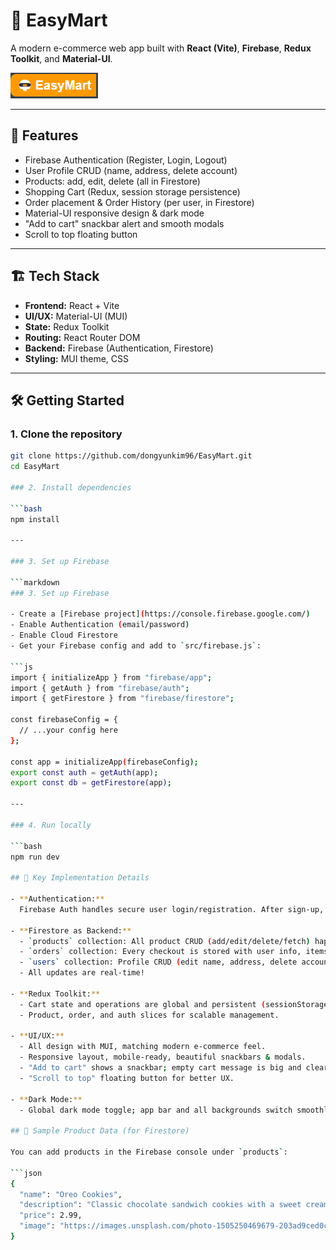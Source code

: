 # 🛒 EasyMart

A modern e-commerce web app built with **React (Vite)**, **Firebase**, **Redux Toolkit**, and **Material-UI**.

![EasyMart Banner](src/assets/EasyMartLogo.png)

---

## 🚀 Features

- Firebase Authentication (Register, Login, Logout)
- User Profile CRUD (name, address, delete account)
- Products: add, edit, delete (all in Firestore)
- Shopping Cart (Redux, session storage persistence)
- Order placement & Order History (per user, in Firestore)
- Material-UI responsive design & dark mode
- "Add to cart" snackbar alert and smooth modals
- Scroll to top floating button

---

## 🏗️ Tech Stack

- **Frontend:** React + Vite
- **UI/UX:** Material-UI (MUI)
- **State:** Redux Toolkit
- **Routing:** React Router DOM
- **Backend:** Firebase (Authentication, Firestore)
- **Styling:** MUI theme, CSS

---

## 🛠️ Getting Started

### 1. Clone the repository

```bash
git clone https://github.com/dongyunkim96/EasyMart.git
cd EasyMart

### 2. Install dependencies

```bash
npm install

---

### 3. Set up Firebase

```markdown
### 3. Set up Firebase

- Create a [Firebase project](https://console.firebase.google.com/)
- Enable Authentication (email/password)
- Enable Cloud Firestore
- Get your Firebase config and add to `src/firebase.js`:

```js
import { initializeApp } from "firebase/app";
import { getAuth } from "firebase/auth";
import { getFirestore } from "firebase/firestore";

const firebaseConfig = {
  // ...your config here
};

const app = initializeApp(firebaseConfig);
export const auth = getAuth(app);
export const db = getFirestore(app);

---

### 4. Run locally

```bash
npm run dev

## 📝 Key Implementation Details

- **Authentication:**  
  Firebase Auth handles secure user login/registration. After sign-up, a user document is auto-created in the Firestore `users` collection.

- **Firestore as Backend:**  
  - `products` collection: All product CRUD (add/edit/delete/fetch) happens directly with Firestore.
  - `orders` collection: Every checkout is stored with user info, items, and totals.
  - `users` collection: Profile CRUD (edit name, address, delete account).
  - All updates are real-time!

- **Redux Toolkit:**  
  - Cart state and operations are global and persistent (sessionStorage).
  - Product, order, and auth slices for scalable management.

- **UI/UX:**  
  - All design with MUI, matching modern e-commerce feel.
  - Responsive layout, mobile-ready, beautiful snackbars & modals.
  - "Add to cart" shows a snackbar; empty cart message is big and clear.
  - "Scroll to top" floating button for better UX.

- **Dark Mode:**  
  - Global dark mode toggle; app bar and all backgrounds switch smoothly.

## 🛒 Sample Product Data (for Firestore)

You can add products in the Firebase console under `products`:

```json
{
  "name": "Oreo Cookies",
  "description": "Classic chocolate sandwich cookies with a sweet cream filling.",
  "price": 2.99,
  "image": "https://images.unsplash.com/photo-1505250469679-203ad9ced0cb?auto=format&fit=crop&w=400&q=80"
}
